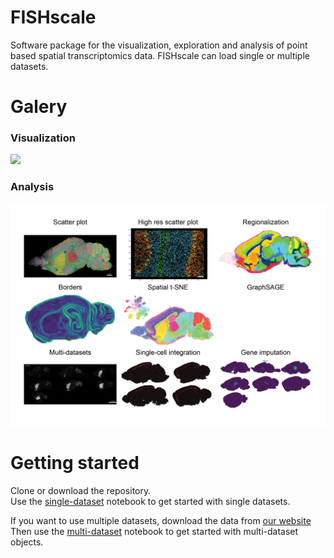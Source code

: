 # FISHscale
Software package for the visualization, exploration and analysis of point based spatial transcriptomics data. FISHscale can load single or multiple datasets.  

# Galery
### Visualization
![](FISHscale_open_3D.gif)

### Analysis
![](FISHscale_demo.png)  

# Getting started
Clone or download the repository.  
Use the [single-dataset](https://github.com/linnarsson-lab/FISHscale/blob/master/example_notebooks/FISHscale_tutorial_single_dataset.ipynb) notebook to get started with single datasets.
  
If you want to use multiple datasets, download the data from [our website](http://mousebrain.org/)  
Then use the [multi-dataset](https://github.com/linnarsson-lab/FISHscale/blob/master/example_notebooks/FISHscale_tutorial_multi_dataset.ipynb) notebook to get started with multi-dataset objects. 
